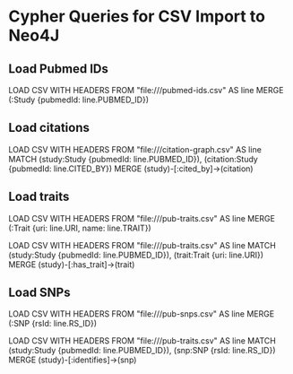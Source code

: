 # Cypher Queries for CSV Import to Neo4J

## Load Pubmed IDs

LOAD CSV WITH HEADERS FROM "file:///pubmed-ids.csv" AS line MERGE (:Study {pubmedId: line.PUBMED_ID})

## Load citations

LOAD CSV WITH HEADERS FROM "file:///citation-graph.csv" AS line MATCH (study:Study {pubmedId: line.PUBMED_ID}), (citation:Study {pubmedId: line.CITED_BY}) MERGE (study)-[:cited_by]->(citation)

## Load traits

LOAD CSV WITH HEADERS FROM "file:///pub-traits.csv" AS line MERGE (:Trait {uri: line.URI, name: line.TRAIT})

LOAD CSV WITH HEADERS FROM "file:///pub-traits.csv" AS line MATCH (study:Study {pubmedId: line.PUBMED_ID}), (trait:Trait {uri: line.URI}) MERGE (study)-[:has_trait]->(trait)

## Load SNPs

LOAD CSV WITH HEADERS FROM "file:///pub-snps.csv" AS line MERGE (:SNP {rsId: line.RS_ID})

LOAD CSV WITH HEADERS FROM "file:///pub-traits.csv" AS line MATCH (study:Study {pubmedId: line.PUBMED_ID}), (snp:SNP {rsId: line.RS_ID}) MERGE (study)-[:identifies]->(snp)
